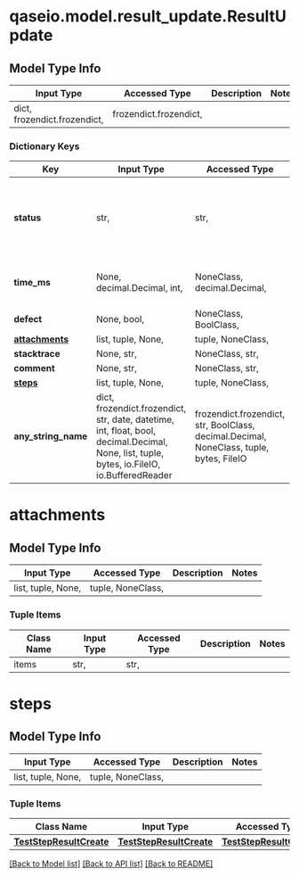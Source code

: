 # qaseio.model.result_update.ResultUpdate

## Model Type Info
Input Type | Accessed Type | Description | Notes
------------ | ------------- | ------------- | -------------
dict, frozendict.frozendict,  | frozendict.frozendict,  |  | 

### Dictionary Keys
Key | Input Type | Accessed Type | Description | Notes
------------ | ------------- | ------------- | ------------- | -------------
**status** | str,  | str,  |  | [optional] must be one of ["in_progress", "passed", "failed", "blocked", "skipped", ] 
**time_ms** | None, decimal.Decimal, int,  | NoneClass, decimal.Decimal,  |  | [optional] value must be a 64 bit integer
**defect** | None, bool,  | NoneClass, BoolClass,  |  | [optional] 
**[attachments](#attachments)** | list, tuple, None,  | tuple, NoneClass,  |  | [optional] 
**stacktrace** | None, str,  | NoneClass, str,  |  | [optional] 
**comment** | None, str,  | NoneClass, str,  |  | [optional] 
**[steps](#steps)** | list, tuple, None,  | tuple, NoneClass,  |  | [optional] 
**any_string_name** | dict, frozendict.frozendict, str, date, datetime, int, float, bool, decimal.Decimal, None, list, tuple, bytes, io.FileIO, io.BufferedReader | frozendict.frozendict, str, BoolClass, decimal.Decimal, NoneClass, tuple, bytes, FileIO | any string name can be used but the value must be the correct type | [optional]

# attachments

## Model Type Info
Input Type | Accessed Type | Description | Notes
------------ | ------------- | ------------- | -------------
list, tuple, None,  | tuple, NoneClass,  |  | 

### Tuple Items
Class Name | Input Type | Accessed Type | Description | Notes
------------- | ------------- | ------------- | ------------- | -------------
items | str,  | str,  |  | 

# steps

## Model Type Info
Input Type | Accessed Type | Description | Notes
------------ | ------------- | ------------- | -------------
list, tuple, None,  | tuple, NoneClass,  |  | 

### Tuple Items
Class Name | Input Type | Accessed Type | Description | Notes
------------- | ------------- | ------------- | ------------- | -------------
[**TestStepResultCreate**](TestStepResultCreate.md) | [**TestStepResultCreate**](TestStepResultCreate.md) | [**TestStepResultCreate**](TestStepResultCreate.md) |  | 

[[Back to Model list]](../../README.md#documentation-for-models) [[Back to API list]](../../README.md#documentation-for-api-endpoints) [[Back to README]](../../README.md)

